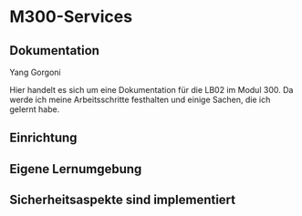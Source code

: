 #  M300-Services

## Dokumentation

Yang Gorgoni

Hier handelt es sich um eine Dokumentation für die LB02 im Modul 300. Da werde ich meine Arbeitsschritte festhalten und einige Sachen, die ich gelernt habe.

## Einrichtung


## Eigene Lernumgebung

## Sicherheitsaspekte sind implementiert
